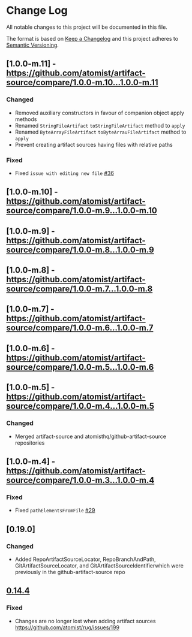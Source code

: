 # Change Log

All notable changes to this project will be documented in this file.

The format is based on [Keep a Changelog](http://keepachangelog.com/)
and this project adheres to [Semantic Versioning](http://semver.org/).

## [1.0.0-m.11] - https://github.com/atomist/artifact-source/compare/1.0.0-m.10...1.0.0-m.11

### Changed

-   Removed auxiliary constructors in favour of companion object apply methods
-   Renamed `StringFileArtifact` `toStringFileArtifact` method to `apply`
-   Renamed `ByteArrayFileArtifact` `toByteArrauFileArtifact` method to `apply`
-   Prevent creating artifact sources having files with relative paths

### Fixed

-   Fixed `issue with editing new file` [#36][36]

[36]: https://github.com/atomist/artifact-source/issues/36

## [1.0.0-m.10] - https://github.com/atomist/artifact-source/compare/1.0.0-m.9...1.0.0-m.10

## [1.0.0-m.9] - https://github.com/atomist/artifact-source/compare/1.0.0-m.8...1.0.0-m.9

## [1.0.0-m.8] - https://github.com/atomist/artifact-source/compare/1.0.0-m.7...1.0.0-m.8

## [1.0.0-m.7] - https://github.com/atomist/artifact-source/compare/1.0.0-m.6...1.0.0-m.7

## [1.0.0-m.6] - https://github.com/atomist/artifact-source/compare/1.0.0-m.5...1.0.0-m.6

## [1.0.0-m.5] - https://github.com/atomist/artifact-source/compare/1.0.0-m.4...1.0.0-m.5

### Changed

-   Merged artifact-source and atomisthq/github-artifact-source repositories

## [1.0.0-m.4] -  https://github.com/atomist/artifact-source/compare/1.0.0-m.3...1.0.0-m.4

### Fixed

-   Fixed `pathElementsFromFile` [#29][29]

[29]: https://github.com/atomist/artifact-source/issues/29

## [0.19.0]

### Changed

-   Added RepoArtifactSourceLocator, RepoBranchAndPath, GitArtifactSourceLocator,
    and GitArtifactSourceIdentifierwhich were previously in the 
    github-artifact-source repo
    
[Unreleased]: https://github.com/atomist/artifact-source/compare/0.14.4...HEAD

## [0.14.4]

[0.14.4]: https://github.com/atomist/artifact-source/compare/0.14.3...0.14.4

### Fixed

-   Changes are no longer lost when adding artifact sources
    https://github.com/atomist/rug/issues/199
